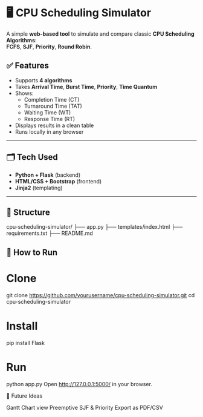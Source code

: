 # 🖥️ CPU Scheduling Simulator

A simple **web-based tool** to simulate and compare classic **CPU Scheduling Algorithms**:  
**FCFS**, **SJF**, **Priority**, **Round Robin**.

## ✅ Features

- Supports **4 algorithms**
- Takes **Arrival Time**, **Burst Time**, **Priority**, **Time Quantum**
- Shows:
  - Completion Time (CT)
  - Turnaround Time (TAT)
  - Waiting Time (WT)
  - Response Time (RT)
- Displays results in a clean table
- Runs locally in any browser

---

## 🗂️ Tech Used

- **Python + Flask** (backend)
- **HTML/CSS + Bootstrap** (frontend)
- **Jinja2** (templating)

---

## 📂 Structure

cpu-scheduling-simulator/
├── app.py
├── templates/index.html
├── requirements.txt
├── README.md


## 🚀 How to Run

# Clone
git clone https://github.com/yourusername/cpu-scheduling-simulator.git
cd cpu-scheduling-simulator

# Install
pip install Flask

# Run
python app.py
Open http://127.0.0.1:5000/ in your browser.

📌 Future Ideas

Gantt Chart view
Preemptive SJF & Priority
Export as PDF/CSV
